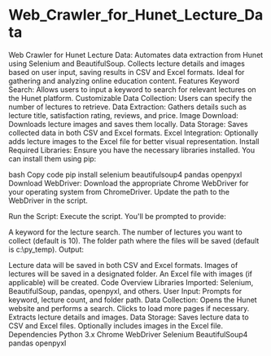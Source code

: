# Web_Crawler_for_Hunet_Lecture_Data
Web Crawler for Hunet Lecture Data: Automates data extraction from Hunet using Selenium and BeautifulSoup. Collects lecture details and images based on user input, saving results in CSV and Excel formats. Ideal for gathering and analyzing online education content.
Features
Keyword Search: Allows users to input a keyword to search for relevant lectures on the Hunet platform.
Customizable Data Collection: Users can specify the number of lectures to retrieve.
Data Extraction: Gathers details such as lecture title, satisfaction rating, reviews, and price.
Image Download: Downloads lecture images and saves them locally.
Data Storage: Saves collected data in both CSV and Excel formats.
Excel Integration: Optionally adds lecture images to the Excel file for better visual representation.
Install Required Libraries:
Ensure you have the necessary libraries installed. You can install them using pip:

bash
Copy code
pip install selenium beautifulsoup4 pandas openpyxl
Download WebDriver:
Download the appropriate Chrome WebDriver for your operating system from ChromeDriver. Update the path to the WebDriver in the script.

Run the Script:
Execute the script. You'll be prompted to provide:

A keyword for the lecture search.
The number of lectures you want to collect (default is 10).
The folder path where the files will be saved (default is c:\py_temp\).
Output:

Lecture data will be saved in both CSV and Excel formats.
Images of lectures will be saved in a designated folder.
An Excel file with images (if applicable) will be created.
Code Overview
Libraries Imported: Selenium, BeautifulSoup, pandas, openpyxl, and others.
User Input: Prompts for keyword, lecture count, and folder path.
Data Collection:
Opens the Hunet website and performs a search.
Clicks to load more pages if necessary.
Extracts lecture details and images.
Data Storage:
Saves lecture data to CSV and Excel files.
Optionally includes images in the Excel file.
Dependencies
Python 3.x
Chrome WebDriver
Selenium
BeautifulSoup4
pandas
openpyxl
